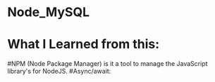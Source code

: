 # Node_MySQL
# What I Learned from this:
#NPM (Node Package Manager) is it a tool to manage the JavaScript library's for NodeJS.
#Async/await: 
